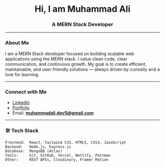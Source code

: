 <!-- GitHub Profile README | github.com/mali14655 -->
<!--<p align="center">
  <img src="https://github.com/mali14655/mali14655/blob/main/Banner.png?raw=true" alt="Muhammad Ali Banner" />
</p> -->

<h1 align="center">Hi, I am Muhammad Ali</h1>
<h3 align="center">A MERN Stack Developer</h3>



---

###  About Me

I am a MERN Stack developer focused on building scalable web applications using the MERN stack. I value clean code, clear communication, and continuous growth. My goal is to create efficient, maintainable, and user-friendly solutions — always driven by curiosity and a love for learning.

---

###  Connect with Me

-  [LinkedIn](https://www.linkedin.com/in/muhammadali-dev5)
-  [Portfolio](https://muhammadali-portfolio.vercel.app/)
-  Email: **muhammadali.dev5@gmail.com**
  

---

### 🛠️ Tech Stack

```text
Frontend:  React, Tailwind CSS, HTML5, CSS3, JavaScript  
Backend:   Node.js, Express.js  
Database:  MongoDB (Atlas)  
Tools:     Git, GitHub, Vercel, Netlify, Postman  
Other:     REST APIs, Cloudinary, Framer Motion
